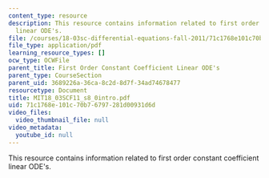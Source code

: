 ```yaml
---
content_type: resource
description: This resource contains information related to first order constant coefficient
  linear ODE's.
file: /courses/18-03sc-differential-equations-fall-2011/71c1768e101c70b76797281d00931d6d_MIT18_03SCF11_s8_0intro.pdf
file_type: application/pdf
learning_resource_types: []
ocw_type: OCWFile
parent_title: First Order Constant Coefficient Linear ODE's
parent_type: CourseSection
parent_uid: 3689226a-36ca-8c2d-8d7f-34ad74678477
resourcetype: Document
title: MIT18_03SCF11_s8_0intro.pdf
uid: 71c1768e-101c-70b7-6797-281d00931d6d
video_files:
  video_thumbnail_file: null
video_metadata:
  youtube_id: null
---
```

This resource contains information related to first order constant coefficient linear ODE's.

